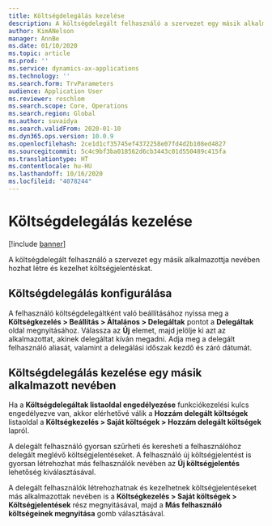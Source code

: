 ```yaml
---
title: Költségdelegálás kezelése
description: A költségdelegált felhasználó a szervezet egy másik alkalmazottja nevében hozhat létre és kezelhet költségjelentéskat.
author: KimANelson
manager: AnnBe
ms.date: 01/10/2020
ms.topic: article
ms.prod: ''
ms.service: dynamics-ax-applications
ms.technology: ''
ms.search.form: TrvParameters
audience: Application User
ms.reviewer: roschlom
ms.search.scope: Core, Operations
ms.search.region: Global
ms.author: suvaidya
ms.search.validFrom: 2020-01-10
ms.dyn365.ops.version: 10.0.9
ms.openlocfilehash: 2ce1d1cf35745ef4372258e07fd4d2b108ed4827
ms.sourcegitcommit: 5c4c9bf3ba018562d6cb3443c01d550489c415fa
ms.translationtype: HT
ms.contentlocale: hu-HU
ms.lasthandoff: 10/16/2020
ms.locfileid: "4078244"
---
```

# <a name="manage-expense-delegation"></a>Költségdelegálás kezelése

[!include [banner](../includes/banner.md)]

A költségdelegált felhasználó a szervezet egy másik alkalmazottja nevében hozhat létre és kezelhet költségjelentéskat.

## <a name="configuring-expense-delegation"></a>Költségdelegálás konfigurálása

A felhasználó költségdelegáltként való beállításához nyissa meg a **Költségkezelés > Beállítás > Általános > Delegáltak** pontot a **Delegáltak** oldal megnyitásához. Válassza az **Új** elemet, majd jelölje ki azt az alkalmazottat, akinek delegáltat kíván megadni. Adja meg a delegált felhasználó aliasát, valamint a delegálási időszak kezdő és záró dátumát.

## <a name="managing-expense-delegation-on-behalf-of-another-employee"></a>Költségdelegálás kezelése egy másik alkalmazott nevében

Ha a **Költségdelegáltak listaoldal engedélyezése** funkciókezelési kulcs engedélyezve van, akkor elérhetővé válik a **Hozzám delegált költségek** listaoldal a **Költségkezelés > Saját költségek > Hozzám delegált költségek** lapról.

A delegált felhasználó gyorsan szűrheti és keresheti a felhasználóhoz delegált meglévő költségjelentéseket. A felhasználó új költségjelentést is gyorsan létrehozhat más felhasználók nevében az **Új költségjelentés** lehetőség kiválasztásával.

A delegált felhasználók létrehozhatnak és kezelhetnek költségjelentéseket más alkalmazottak nevében is a **Költségkezelés > Saját költségek > Költségjelentések** rész megnyitásával, majd a **Más felhasználó költségeinek megnyitása** gomb választásával.

